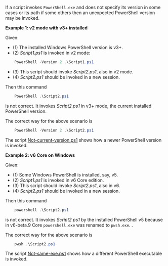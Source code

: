 
If a script invokes `PowerShell.exe` and does not specify its version in some
cases or its path if some others then an unexpected PowerShell version may be
invoked.

**Example 1: v2 mode with v3+ installed**

Given:

- (1) The installed Windows PowerShell version is v3+.
- (2) *Script1.ps1* is invoked in v2 mode:

```powershell
    PowerShell -Version 2 .\Script1.ps1
```

- (3) This script should invoke *Script2.ps1*, also in v2 mode.
- (4) *Script2.ps1* should be invoked in a new session.

Then this command

```powershell
    PowerShell .\Script2.ps1
```

is not correct.
It invokes *Script2.ps1* in v3+ mode, the current installed PowerShell version.

The correct way for the above scenario is

```powershell
    PowerShell -Version 2 .\Script2.ps1
```

The script [Not-current-version.ps1](Not-current-version.ps1) shows how a newer PowerShell version is invoked.

**Example 2: v6 Core on Windows**

Given:

- (1) Some Windows PowerShell is installed, say, v5.
- (2) *Script1.ps1* is invoked in v6 Core edition.
- (3) This script should invoke *Script2.ps1*, also in v6.
- (4) *Script2.ps1* should be invoked in a new session.

Then this command

```powershell
    powershell .\Script2.ps1
```

is not correct.
It invokes *Script2.ps1* by the installed PowerShell v5
because in v6-beta.9 Core `powershell.exe` was renamed to `pwsh.exe`.
.

The correct way for the above scenario is

```powershell
    pwsh .\Script2.ps1
```

The script [Not-same-exe.ps1](Not-same-exe.ps1) shows how a different PowerShell executable is invoked.
